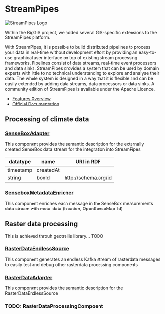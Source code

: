 # StreamPipes

![StreamPipes Logo](https://www.streampipes.org/images/streampipes-logo-left.png)

Within the BigGIS project, we added several GIS-specific extensions to the StreamPipes platform.

With StreamPipes, it is possible to build distributed pipelines to process your data in real-time without development
effort by providing an easy-to-use graphical user interface on top of existing stream processing frameworks. Pipelines
consist of data streams, real-time event processors and data sinks. StreamPipes provides a system that can be used by
domain experts with little to no technical understanding to explore and analyse their data. The whole system is designed
in a way that it is flexible and can be easily extended by adding data streams, data processors or data sinks. A
community edition of StreamPipes is available under the Apache Licence.

- [Features Overview](https://www.streampipes.org/en/features)
- [Official Documentation](https://docs.streampipes.org/)


## Processing of climate data

### [SenseBoxAdapter](https://github.com/biggis-project/biggisstreampipes-senseboxadapter)

This component provides the semantic description for the externally created SenseBox data stream for the integration
into StreamPipes

datatype  | name | URI in RDF
----------|------|----------------
timestamp | createdAt
string    | boxId      | http://schema.org/id

### [SenseboxMetadataEnricher](https://github.com/biggis-project/biggisstreampipes-senseboxmetadataenricher)

This component enriches each message in the SenseBox measurements data stream with meta-data (location, OpenSenseMap-Id)

## Raster data processing

This is achieved throuh geotrellis library... TODO

### [RasterDataEndlessSource](https://github.com/biggis-project/biggisstreampipes-rasterdataendlesssource)

This component generates an endless Kafka stream of rasterdata messages to easily test and debug other rasterdata
processing components

### [RasterDataAdapter](https://github.com/biggis-project/biggisstreampipes-rasterdataadapter)

This component provides the semantic description for the RasterDataEndlessSource

### TODO: RasterDataProcessingCompoent
